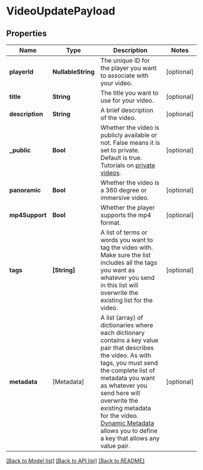 # VideoUpdatePayload

## Properties
Name | Type | Description | Notes
------------ | ------------- | ------------- | -------------
**playerId** | **NullableString** | The unique ID for the player you want to associate with your video. | [optional] 
**title** | **String** | The title you want to use for your video. | [optional] 
**description** | **String** | A brief description of the video. | [optional] 
**_public** | **Bool** | Whether the video is publicly available or not. False means it is set to private. Default is true. Tutorials on [private videos](https://api.video/blog/endpoints/private-videos/). | [optional] 
**panoramic** | **Bool** | Whether the video is a 360 degree or immersive video. | [optional] 
**mp4Support** | **Bool** | Whether the player supports the mp4 format. | [optional] 
**tags** | **[String]** | A list of terms or words you want to tag the video with. Make sure the list includes all the tags you want as whatever you send in this list will overwrite the existing list for the video. | [optional] 
**metadata** | [Metadata] | A list (array) of dictionaries where each dictionary contains a key value pair that describes the video. As with tags, you must send the complete list of metadata you want as whatever you send here will overwrite the existing metadata for the video. [Dynamic Metadata](https://api.video/blog/endpoints/dynamic-metadata/) allows you to define a key that allows any value pair. | [optional] 

[[Back to Model list]](../README.md#documentation-for-models) [[Back to API list]](../README.md#documentation-for-api-endpoints) [[Back to README]](../README.md)


